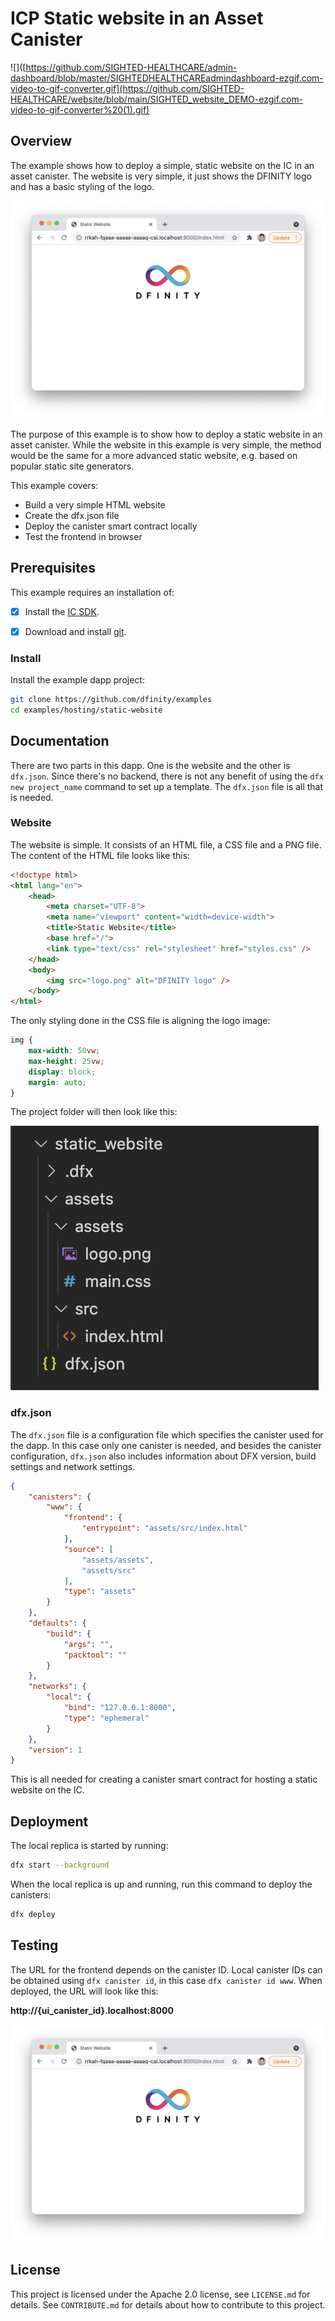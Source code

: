 # ICP Static website in an Asset Canister

![]([https://github.com/SIGHTED-HEALTHCARE/admin-dashboard/blob/master/SIGHTEDHEALTHCAREadmindashboard-ezgif.com-video-to-gif-converter.gif](https://github.com/SIGHTED-HEALTHCARE/website/blob/main/SIGHTED_website_DEMO-ezgif.com-video-to-gif-converter%20(1).gif)

## Overview
The example shows how to deploy a simple, static website on the IC in an asset canister. The website is very simple, it just shows the DFINITY logo and has a basic styling of the logo. 

![Website](README_images/website.png)




The purpose of this example is to show how to deploy a static website in an asset canister. While the website in this example is very simple, the method would be the same for a more advanced static website, e.g. based on popular static site generators.

This example covers:

- Build a very simple HTML website
- Create the dfx.json file
- Deploy the canister smart contract locally
- Test the frontend in browser 

## Prerequisites

This example requires an installation of:

- [x] Install the [IC SDK](https://internetcomputer.org/docs/current/developer-docs/setup/install/).

- [x] Download and install [git](https://git-scm.com/downloads).

### Install
Install the example dapp project:

```bash
git clone https://github.com/dfinity/examples
cd examples/hosting/static-website
```

## Documentation
There are two parts in this dapp. One is the website and the other is `dfx.json`. Since there's no backend, there is not any benefit of using the `dfx new project_name` command to set up a template. The `dfx.json` file is all that is needed.

### Website
The website is simple. It consists of an HTML file, a CSS file and a PNG file. The content of the HTML file looks like this:

```html
<!doctype html>
<html lang="en">
    <head>
        <meta charset="UTF-8">
        <meta name="viewport" content="width=device-width">
        <title>Static Website</title>
        <base href="/">
        <link type="text/css" rel="stylesheet" href="styles.css" />
    </head>
    <body>
        <img src="logo.png" alt="DFINITY logo" />
    </body>
</html>
```

The only styling done in the CSS file is aligning the logo image:

```css
img {
    max-width: 50vw;
    max-height: 25vw;
    display: block;
    margin: auto;
}
```

The project folder will then look like this:

![Project Files](README_images/project_files.png)

### dfx.json
The `dfx.json` file is a configuration file which specifies the canister used for the dapp. In this case only one canister is needed, and besides the canister configuration, `dfx.json` also includes information about DFX version, build settings and network settings.

```json
{
    "canisters": {
        "www": {
            "frontend": {
                "entrypoint": "assets/src/index.html"
            },
            "source": [
                "assets/assets",
                "assets/src"
            ],
            "type": "assets"
        }
    },
    "defaults": {
        "build": {
            "args": "",
            "packtool": ""
        }
    },
    "networks": {
        "local": {
            "bind": "127.0.0.1:8000",
            "type": "ephemeral"
        }
    },
    "version": 1
}
```

This is all needed for creating a canister smart contract for hosting a static website on the IC.

## Deployment
The local replica is started by running:

```bash
dfx start --background
```

When the local replica is up and running, run this command to deploy the canisters:

```bash
dfx deploy
```


## Testing
The URL for the frontend depends on the canister ID.  Local canister IDs can be obtained using `dfx canister id`, in this case `dfx canister id www`. When deployed, the URL will look like this:

**http://\{ui_canister_id\}.localhost:8000**

![Candid UI](README_images/website.png)

## License
This project is licensed under the Apache 2.0 license, see `LICENSE.md` for details. See `CONTRIBUTE.md` for details about how to contribute to this project. 
